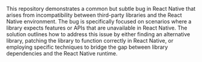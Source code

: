 This repository demonstrates a common but subtle bug in React Native that arises from incompatibility between third-party libraries and the React Native environment. The bug is specifically focused on scenarios where a library expects features or APIs that are unavailable in React Native. The solution outlines how to address this issue by either finding an alternative library, patching the library to function correctly in React Native, or employing specific techniques to bridge the gap between library dependencies and the React Native runtime.